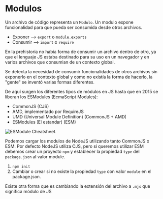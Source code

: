 # Modulos

Un archivo de código representa un `Modulo`. Un modulo expone funcionalidad para que pueda ser consumida desde otros archivos.

- Exponer --> `export` o `module.exports`
- Consumir --> `import` o `require`

En la prehistoria no había forma de consumir un archivo dentro de otro, ya que el lenguaje JS estaba destinado para su uso en un navegador y en varios archivos que consumian de un contexto global.

Se detecta la necesidad de consumir funcionalidades de otros archivos sin exponerlo en el contexto global y como no existía la forma de hacerlo, la "gente" se inventó varias formas diferentes.

De aquí surgen los diferentes tipos de módulos en JS hasta que en 2015 se liberan los ESModules (EcmaScript Modules):

- CommonJS (CJS)
- AMD, implementado por RequireJS
- UMD (Universal Module Definition) (CommonJS + AMD)
- ESModules (El estandar) (ESM)

![ESModule Cheatsheet](https://miro.medium.com/max/1200/1*GpS8sOvkhbj-NIXNtM084g.png).

Podemos cargar los modulos de NodeJS utilizando tanto CommonJS o ESM. Por defecto NodeJS utiliza CJS, pero si queremos utilizar ESM debemos crear un proyecto `npm` y establecer la propiedad `type` del `package.json` al valor module.

1. `npm init`
2. Cambiar o crear si no existe la propiedad `type` con valor `module` en el package.json.

Existe otra forma que es cambiando la extensión del archivo a `.mjs` que significa módulo de JS
